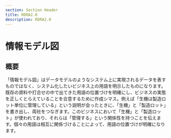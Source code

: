 ```yaml
---
section: Section Header
title: RDRA2.0
description: RDRA2.0
---
```


# 情報モデル図

## 概要

「情報モデル図」はデータモデルのようなシステム上に実現されるデータを表すものではなく、システム化したいビジネス上の用語を明示したものになります。既存の資料や打合せの中で出てきた用語の位置づけを明確にし、ビジネスの実態を正しくとらえていることを合意するために作成シマス。例えば「生機は製造ロット単位に管理している」という説明が会ったときに、「生機」と「製造ロット」を書き出し、両社をつなぎます。このビジネスにおいて「生機」と「製造ロット」が使われており、それらは「管理する」という関係性を持つことを伝えます。個々の用語は相互に関係づけることによって、用語の位置づけが明確になります。

